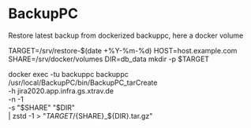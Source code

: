 # BackupPC


Restore latest backup from dockerized backuppc, here a docker volume

TARGET=/srv/restore-$(date +%Y-%m-%d)
HOST=host.example.com
SHARE=/srv/docker/volumes
DIR=db_data
mkdir -p $TARGET

docker exec -tu backuppc backuppc \
    /usr/local/BackupPC/bin/BackupPC_tarCreate \
    -h jira2020.app.infra.gs.xtrav.de \
    -n -1 \
    -s "$SHARE" "$DIR" \
    | zstd -1 > "$TARGET/${SHARE}_${DIR}.tar.gz"
